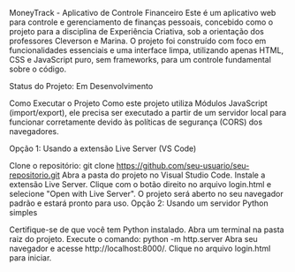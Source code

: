 MoneyTrack - Aplicativo de Controle Financeiro
Este é um aplicativo web para controle e gerenciamento de finanças pessoais, concebido como o projeto para a disciplina de Experiência Criativa, sob a orientação dos professores Cleverson e Marina. O projeto foi construído com foco em funcionalidades essenciais e uma interface limpa, utilizando apenas HTML, CSS e JavaScript puro, sem frameworks, para um controle fundamental sobre o código.

Status do Projeto: Em Desenvolvimento 

Como Executar o Projeto
Como este projeto utiliza Módulos JavaScript (import/export), ele precisa ser executado a partir de um servidor local para funcionar corretamente devido às políticas de segurança (CORS) dos navegadores.

Opção 1: Usando a extensão Live Server (VS Code)

Clone o repositório: git clone https://github.com/seu-usuario/seu-repositorio.git
Abra a pasta do projeto no Visual Studio Code.
Instale a extensão Live Server.
Clique com o botão direito no arquivo login.html e selecione "Open with Live Server".
O projeto será aberto no seu navegador padrão e estará pronto para uso.
Opção 2: Usando um servidor Python simples

Certifique-se de que você tem Python instalado.
Abra um terminal na pasta raiz do projeto.
Execute o comando: python -m http.server
Abra seu navegador e acesse http://localhost:8000/.
Clique no arquivo login.html para iniciar.
